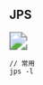 ## JPS

<img src="https://youpaiyun.zongqilive.cn/image/20210117172354.png" style="zoom:200%;" />



```
// 常用
jps -l 
```



